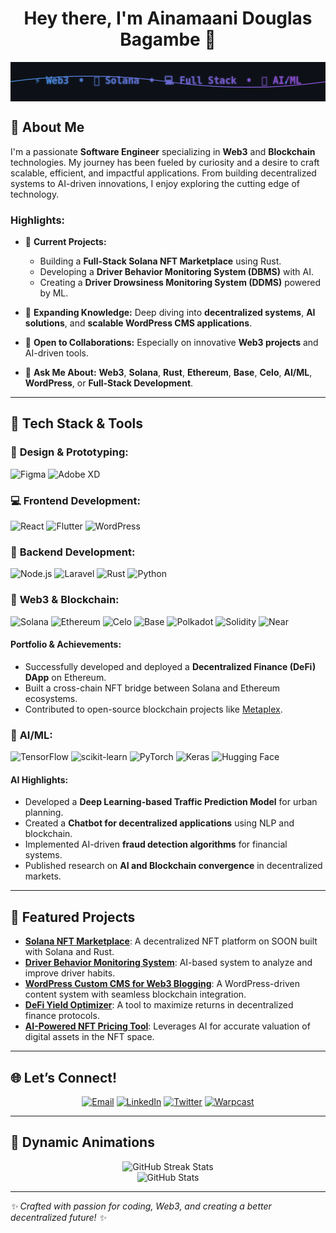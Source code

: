 <h1 align="center">Hey there, I'm Ainamaani Douglas Bagambe 👋</h1>

<svg xmlns="http://www.w3.org/2000/svg" viewBox="0 0 800 100">
  <defs>
    <linearGradient id="gradient" x1="0%" y1="0%" x2="100%" y2="0">
      <stop offset="0%" style="stop-color:#4A90E2">
        <animate attributeName="stop-color" values="#4A90E2;#33A1FD;#9B51E0;#4A90E2" dur="8s" repeatCount="indefinite"/>
      </stop>
      <stop offset="100%" style="stop-color:#9B51E0">
        <animate attributeName="stop-color" values="#9B51E0;#4A90E2;#33A1FD;#9B51E0" dur="8s" repeatCount="indefinite"/>
      </stop>
    </linearGradient>
    <filter id="glow">
      <feGaussianBlur stdDeviation="2" result="coloredBlur"/>
      <feMerge>
        <feMergeNode in="coloredBlur"/>
        <feMergeNode in="SourceGraphic"/>
      </feMerge>
    </filter>
  </defs>

  <!-- Background -->
  <rect width="800" height="100" fill="#0D1117"/>

  <!-- Animated Pattern -->
  <path d="M0,50 Q200,20 400,50 T800,50" stroke="url(#gradient)" stroke-width="2" fill="none">
    <animate attributeName="d" 
      values="M0,50 Q200,20 400,50 T800,50;
              M0,50 Q200,80 400,50 T800,50;
              M0,50 Q200,20 400,50 T800,50"
      dur="4s" repeatCount="indefinite"/>
  </path>

  <!-- Text Elements with Animation -->
  <g filter="url(#glow)">
    <text id="mainText" x="400" y="55" text-anchor="middle" font-family="monospace" font-size="24" font-weight="bold" fill="url(#gradient)">
      <tspan class="skill">⚡ Web3</tspan>
      <tspan dx="10">•</tspan>
      <tspan dx="10" class="skill">🚀 Solana</tspan>
      <tspan dx="10">•</tspan>
      <tspan dx="10" class="skill">💻 Full Stack</tspan>
      <tspan dx="10">•</tspan>
      <tspan dx="10" class="skill">🤖 AI/ML</tspan>
      <animate attributeName="opacity" values="0.7;1;0.7" dur="2s" repeatCount="indefinite"/>
    </text>
  </g>

  <!-- Animated Particles -->
  <g>
    <circle cx="100" cy="50" r="2" fill="#33A1FD">
      <animate attributeName="cy" values="50;30;50" dur="2s" repeatCount="indefinite"/>
    </circle>
    <circle cx="700" cy="50" r="2" fill="#33A1FD">
      <animate attributeName="cy" values="50;70;50" dur="2s" repeatCount="indefinite"/>
    </circle>
  </g>
</svg>

## 🚀 About Me
I'm a passionate **Software Engineer** specializing in **Web3** and **Blockchain** technologies. My journey has been fueled by curiosity and a desire to craft scalable, efficient, and impactful applications. From building decentralized systems to AI-driven innovations, I enjoy exploring the cutting edge of technology. 

### Highlights:
- 🔭 **Current Projects:**
  - Building a **Full-Stack Solana NFT Marketplace** using Rust.
  - Developing a **Driver Behavior Monitoring System (DBMS)** with AI.
  - Creating a **Driver Drowsiness Monitoring System (DDMS)** powered by ML.

- 🌱 **Expanding Knowledge:** Deep diving into **decentralized systems**, **AI solutions**, and **scalable WordPress CMS applications**.

- 👯 **Open to Collaborations:** Especially on innovative **Web3 projects** and AI-driven tools.

- 💬 **Ask Me About:** **Web3**, **Solana**, **Rust**, **Ethereum**, **Base**, **Celo**, **AI/ML**, **WordPress**, or **Full-Stack Development**.

---

## 🌟 Tech Stack & Tools
### 🎨 **Design & Prototyping:**
![Figma](https://img.shields.io/badge/Figma-F24E1E?style=for-the-badge&logo=figma&logoColor=white)
![Adobe XD](https://img.shields.io/badge/Adobe%20XD-FF61F6?style=for-the-badge&logo=adobe%20xd&logoColor=white)

### 💻 **Frontend Development:**
![React](https://img.shields.io/badge/React-20232A?style=for-the-badge&logo=react&logoColor=61DAFB)
![Flutter](https://img.shields.io/badge/Flutter-02569B?style=for-the-badge&logo=flutter&logoColor=white)
![WordPress](https://img.shields.io/badge/WordPress-21759B?style=for-the-badge&logo=wordpress&logoColor=white)

### 🔗 **Backend Development:**
![Node.js](https://img.shields.io/badge/Node.js-339933?style=for-the-badge&logo=nodedotjs&logoColor=white)
![Laravel](https://img.shields.io/badge/Laravel-FF2D20?style=for-the-badge&logo=laravel&logoColor=white)
![Rust](https://img.shields.io/badge/Rust-000000?style=for-the-badge&logo=rust&logoColor=white)
![Python](https://img.shields.io/badge/Python-3776AB?style=for-the-badge&logo=python&logoColor=white)

### 📡 **Web3 & Blockchain:**
![Solana](https://img.shields.io/badge/Solana-9932CC?style=for-the-badge&logo=solana&logoColor=white)
![Ethereum](https://img.shields.io/badge/Ethereum-3C3C3D?style=for-the-badge&logo=ethereum&logoColor=white)
![Celo](https://img.shields.io/badge/Celo-35D07F?style=for-the-badge&logo=celo&logoColor=white)
![Base](https://img.shields.io/badge/Base-0052FF?style=for-the-badge&logo=coinbase&logoColor=white)
![Polkadot](https://img.shields.io/badge/Polkadot-E6007A?style=for-the-badge&logo=polkadot&logoColor=white)
![Solidity](https://img.shields.io/badge/Solidity-363636?style=for-the-badge&logo=solidity&logoColor=white)
![Near](https://img.shields.io/badge/Near-000000?style=for-the-badge&logo=near&logoColor=white)

#### **Portfolio & Achievements:**
- Successfully developed and deployed a **Decentralized Finance (DeFi) DApp** on Ethereum.
- Built a cross-chain NFT bridge between Solana and Ethereum ecosystems.
- Contributed to open-source blockchain projects like [Metaplex](https://github.com/metaplex-foundation).

### 🤖 **AI/ML:**
![TensorFlow](https://img.shields.io/badge/TensorFlow-FF6F00?style=for-the-badge&logo=tensorflow&logoColor=white)
![scikit-learn](https://img.shields.io/badge/scikit--learn-F7931E?style=for-the-badge&logo=scikit-learn&logoColor=white)
![PyTorch](https://img.shields.io/badge/PyTorch-EE4C2C?style=for-the-badge&logo=pytorch&logoColor=white)
![Keras](https://img.shields.io/badge/Keras-D00000?style=for-the-badge&logo=keras&logoColor=white)
![Hugging Face](https://img.shields.io/badge/Hugging%20Face-FEAA02?style=for-the-badge&logo=huggingface&logoColor=white)

#### **AI Highlights:**
- Developed a **Deep Learning-based Traffic Prediction Model** for urban planning.
- Created a **Chatbot for decentralized applications** using NLP and blockchain.
- Implemented AI-driven **fraud detection algorithms** for financial systems.
- Published research on **AI and Blockchain convergence** in decentralized markets.

---

## 🎯 Featured Projects
- [**Solana NFT Marketplace**](https://github.com/DouglasBagambe/SOONNFTMarketplace): A decentralized NFT platform on SOON built with Solana and Rust.
- [**Driver Behavior Monitoring System**](https://github.com/DouglasBagambe/DBMS): AI-based system to analyze and improve driver habits.
- [**WordPress Custom CMS for Web3 Blogging**](https://github.com/DouglasBagambe/wordpress-web3-cms): A WordPress-driven content system with seamless blockchain integration.
- [**DeFi Yield Optimizer**](https://github.com/DouglasBagambe/defi-yield-optimizer): A tool to maximize returns in decentralized finance protocols.
- [**AI-Powered NFT Pricing Tool**](https://github.com/DouglasBagambe/ai-nft-pricing): Leverages AI for accurate valuation of digital assets in the NFT space.

---

## 🌐 Let’s Connect!
<p align="center">
  <a href="mailto:douglasbagambe4@gmail.com"><img src="https://img.shields.io/badge/Email-D14836?style=for-the-badge&logo=gmail&logoColor=white" alt="Email"></a>
  <a href="https://www.linkedin.com/in/douglasbagambe/"><img src="https://img.shields.io/badge/LinkedIn-0A66C2?style=for-the-badge&logo=linkedin&logoColor=white" alt="LinkedIn"></a>
  <a href="https://twitter.com/realdyson_"><img src="https://img.shields.io/badge/Twitter-1DA1F2?style=for-the-badge&logo=twitter&logoColor=white" alt="Twitter"></a>
  <a href="https://warpcast.com/realdyson"><img src="https://img.shields.io/badge/Warpcast-9932CC?style=for-the-badge&logo=warp&logoColor=white" alt="Warpcast"></a>
</p>

---

## 🎨 Dynamic Animations
<p align="center">
  <img src="https://github-readme-streak-stats.herokuapp.com/?user=DouglasBagambe&theme=radical" alt="GitHub Streak Stats">
  <br/>
  <img src="https://github-readme-stats.vercel.app/api?username=DouglasBagambe&show_icons=true&theme=radical" alt="GitHub Stats">
</p>

---

*✨ Crafted with passion for coding, Web3, and creating a better decentralized future! ✨*
